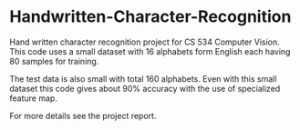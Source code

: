 # Handwritten-Character-Recognition
Hand written character recognition project for CS 534 Computer Vision. This code uses a small dataset with 16 alphabets form English each having 80 samples for training. 

The test data is also small with total 160 alphabets. Even with this small dataset this code gives about 90% accuracy with the use of specialized feature map. 

For more details see the project report. 
